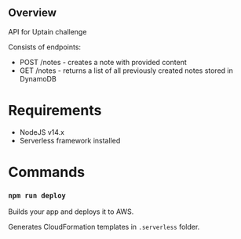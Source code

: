 ## Overview

API for Uptain challenge

Consists of endpoints:
- POST /notes - creates a note with provided content
- GET /notes - returns a list of all previously created notes stored in DynamoDB

# Requirements

- NodeJS v14.x
- Serverless framework installed

# Commands

### `npm run deploy`

Builds your app and deploys it to AWS.

Generates CloudFormation templates in `.serverless` folder.

